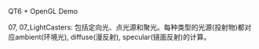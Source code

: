 QT6 + OpenGL Demo


07, 07_LightCasters: 
包括定向光、点光源和聚光。每种类型的光源(投射物)都对应ambient(环境光), diffuse(漫反射), specular(镜面反射)的计算。